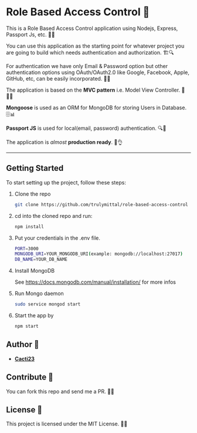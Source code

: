 # Role Based Access Control 🚀

This is a Role Based Access Control application using Nodejs, Express, Passport Js, etc. 🔐🚪

You can use this application as the starting point for whatever project you are going to build which needs authentication and authorization. 🏗️🔍

For authentication we have only Email & Password option but other authentication options using OAuth/OAuth2.0 like Google, Facebook, Apple, GitHub, etc, can be easily incorporated. 🔑📲

The application is based on the **MVC pattern** i.e. Model View Controller. 🔄👨‍💻

**Mongoose** is used as an ORM for MongoDB for storing Users in Database. 🗄️📊

**Passport JS** is used for local(email, password) authentication. 🔍👀

The application is _almost_ **production ready**. 🚀👌

---

## Getting Started

To start setting up the project, follow these steps:

1. Clone the repo

   ```bash
   git clone https://github.com/trulymittal/role-based-access-control
   ```

2. cd into the cloned repo and run:

   ```bash
   npm install
   ```

3. Put your credentials in the .env file.

   ```bash
   PORT=3000
   MONGODB_URI=YOUR_MONGODB_URI(example: mongodb://localhost:27017)
   DB_NAME=YOUR_DB_NAME
   ```

4. Install MongoDB

   See <https://docs.mongodb.com/manual/installation/> for more infos

5. Run Mongo daemon

   ```bash
   sudo service mongod start
   ```

6. Start the app by

   ```bash
   npm start
   ```

## Author 👤

- [**Cacti23**](https://github.com/cacti23)

## Contribute 🤝

You can fork this repo and send me a PR. 👥💬

## License 📄

This project is licensed under the MIT License. 📝✅
